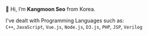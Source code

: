 👋 Hi, I’m <b>Kangmoon Seo</b> from Korea. 

I've dealt with Programming Languages such as: 
<br>
`C++`, `JavaScript`, `Vue.js`, `Node.js`, `D3.js`, `PHP`, `JSP`, `Verilog` 

<!---
KangmoonSeo/KangmoonSeo is a ✨ special ✨ repository because its `README.md` (this file) appears on your GitHub profile.
You can click the Preview link to take a look at your changes.
--->
